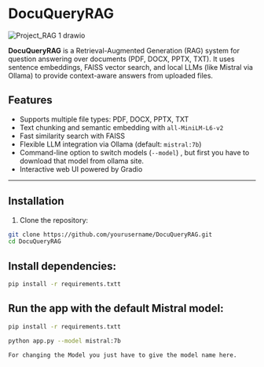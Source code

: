 # DocuQueryRAG

![Project_RAG 1 drawio](https://github.com/user-attachments/assets/2a79f6ae-f857-42cd-a2c0-7ade6dd0ff3a)


**DocuQueryRAG** is a Retrieval-Augmented Generation (RAG) system for question answering over documents (PDF, DOCX, PPTX, TXT). It uses sentence embeddings, FAISS vector search, and local LLMs (like Mistral via Ollama) to provide context-aware answers from uploaded files.


## Features

- Supports multiple file types: PDF, DOCX, PPTX, TXT
- Text chunking and semantic embedding with `all-MiniLM-L6-v2`
- Fast similarity search with FAISS
- Flexible LLM integration via Ollama (default: `mistral:7b`)
- Command-line option to switch models (`--model`) , but first you have to download that model from ollama site.
- Interactive web UI powered by Gradio

---

## Installation

1. Clone the repository:

```bash
git clone https://github.com/yourusername/DocuQueryRAG.git
cd DocuQueryRAG
```
## Install dependencies:
```bash
pip install -r requirements.txtt
```
## Run the app with the default Mistral model:
```bash
pip install -r requirements.txtt

python app.py --model mistral:7b

For changing the Model you just have to give the model name here.
```














